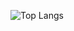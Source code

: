 ![Top Langs](https://github-readme-stats.vercel.app/api/top-langs/?username=ehoang0106&theme=tokyonight)
